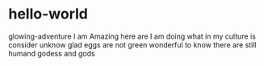 # hello-world
glowing-adventure
I am Amazing here are I am doing what in my culture is consider unknow 
glad eggs are not green 
wonderful to know there are still humand godess and gods
